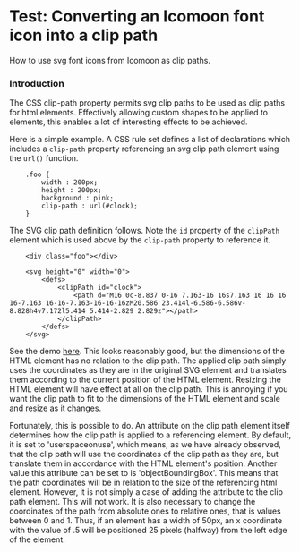 # Test: Converting an Icomoon font icon into a clip path

How to use svg font icons from Icomoon as clip paths.

### Introduction
The CSS clip-path property permits svg clip paths to be used as clip paths for html elements.
Effectively allowing custom shapes to be applied to elements, this enables a lot of interesting effects to be achieved.

Here is a simple example. A CSS rule set defines a list of declarations which includes a `clip-path` property referencing an svg clip path element using the `url()` function.


```
    .foo {
        width : 200px;
        height : 200px;
        background : pink;
        clip-path : url(#clock);
    }
```

The SVG clip path definition follows. Note the `id` property of the `clipPath` element which is used above by the `clip-path` property to reference it.


```
    <div class="foo"></div>

    <svg height="0" width="0">
        <defs>
            <clipPath id="clock">
                <path d="M16 0c-8.837 0-16 7.163-16 16s7.163 16 16 16 16-7.163 16-16-7.163-16-16-16zM20.586 23.414l-6.586-6.586v-8.828h4v7.172l5.414 5.414-2.829 2.829z"></path>
            </clipPath>
        </defs>
    </svg>
```

See the demo [here](https://richardinho.github.io/malebranche-tests/test2/). This looks reasonably good, but the dimensions of the HTML element has no relation to the clip path. The applied clip path simply uses the coordinates as they are in the original SVG element and translates them according to the current position of the HTML element. Resizing the HTML element will have effect at all on the clip path. This is annoying if you want the clip path to fit to the dimensions of the HTML element and scale and resize as it changes. 

Fortunately, this is possible to do. An attribute on the clip path element itself determines how the clip path is applied to a referencing element. By default, it is set to 'userspaceonuse', which means, as we have already observed, that the clip path will use the coordinates of the clip path as they are, but translate them in accordance with the HTML element's position. Another value this attribute can be set to is 'objectBoundingBox'. This means that the path coordinates will be in relation to the size of the referencing html element. However, it is not simply a case of adding the attribute to the clip path element. This will not work. It is also necessary to change the coordinates of the path from absolute ones to relative ones, that is values between 0 and 1. Thus, if an element has a width of 50px, an x coordinate with the value of .5 will be positioned 25 pixels (halfway) from the left edge of the element.

